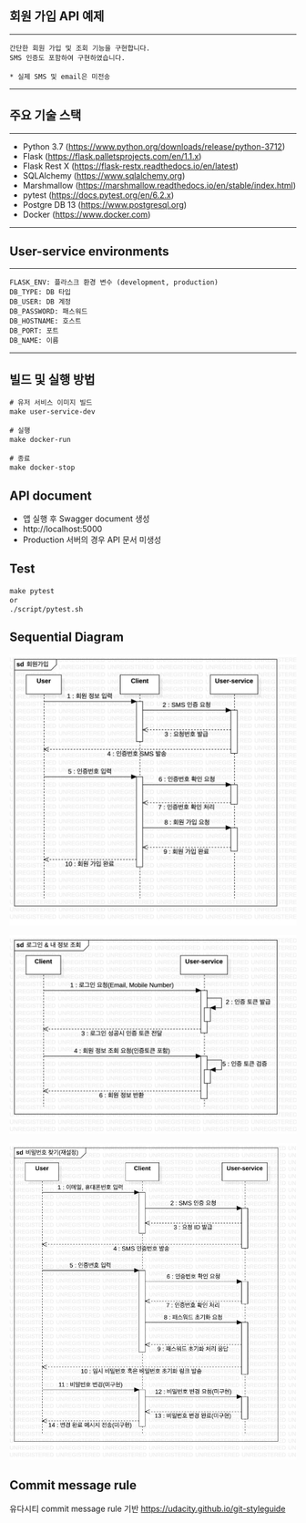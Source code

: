 ## 회원 가입 API 예제

---
```
간단한 회원 가입 및 조회 기능을 구현합니다.
SMS 인증도 포함하여 구현하였습니다.

* 실제 SMS 및 email은 미전송
```

---

## 주요 기술 스택

---
- Python 3.7 (https://www.python.org/downloads/release/python-3712)
- Flask (https://flask.palletsprojects.com/en/1.1.x)
- Flask Rest X (https://flask-restx.readthedocs.io/en/latest)
- SQLAlchemy (https://www.sqlalchemy.org)
- Marshmallow (https://marshmallow.readthedocs.io/en/stable/index.html)
- pytest (https://docs.pytest.org/en/6.2.x)
- Postgre DB 13 (https://www.postgresql.org)
- Docker (https://www.docker.com)
---

## User-service environments

---
```
FLASK_ENV: 플라스크 환경 변수 (development, production)
DB_TYPE: DB 타입
DB_USER: DB 계정
DB_PASSWORD: 패스워드
DB_HOSTNAME: 호스트
DB_PORT: 포트
DB_NAME: 이름
```
---

## 빌드 및 실행 방법
```
# 유저 서비스 이미지 빌드
make user-service-dev

# 실행
make docker-run

# 종료
make docker-stop
```

## API document

- 앱 실행 후 Swagger document 생성
- http://localhost:5000
- Production 서버의 경우 API 문서 미생성


## Test

```
make pytest
or
./script/pytest.sh
```


## Sequential Diagram

![회원가입](./docs/seq_diagram/user_reg.jpg)

![로그인](./docs/seq_diagram/login_info.jpg)

![비밀번호찾기](./docs/seq_diagram/find_password.jpg)


## Commit message rule

유다시티 commit message rule 기반
https://udacity.github.io/git-styleguide
